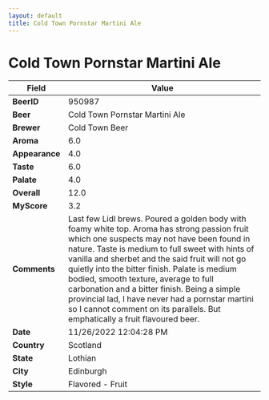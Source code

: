 ```yaml
---
layout: default
title: Cold Town Pornstar Martini Ale
---
```


# Cold Town Pornstar Martini Ale

| Field         | Value     |
|---------------|-----------|
| **BeerID** | 950987 |
| **Beer** | Cold Town Pornstar Martini Ale |
| **Brewer** | Cold Town Beer |
| **Aroma** | 6.0 |
| **Appearance** | 4.0 |
| **Taste** | 6.0 |
| **Palate** | 4.0 |
| **Overall** | 12.0 |
| **MyScore** | 3.2 |
| **Comments** | Last few Lidl brews. Poured a golden body with foamy white top. Aroma has strong passion fruit which one suspects may not have been found in nature. Taste is medium to full sweet with hints of vanilla and sherbet and the said fruit will not go quietly into the bitter finish. Palate is medium bodied, smooth texture, average to full carbonation and a bitter finish. Being a simple provincial lad, I have never had a pornstar martini so I cannot comment on its parallels. But emphatically a fruit flavoured beer.  |
| **Date** | 11/26/2022 12:04:28 PM |
| **Country** | Scotland |
| **State** | Lothian |
| **City** | Edinburgh |
| **Style** | Flavored - Fruit |
